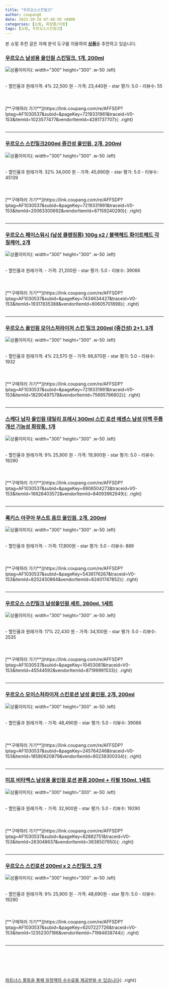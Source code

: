 ```yaml
---
title: "우르오스스킨밀크"
author: coupang6
date: 2023-10-28 07:46:50 +0800
categories: [쇼핑, 화장품/미용]
tags: [쇼핑, 우르오스스킨밀크]
---
```


본 쇼핑 추천 글은 자체 분석 도구를 이용하여 [**상품**](https://link.coupang.com/a/bao1ui)을 추천하고 있습니다.

### [우르오스 남성용 올인원 스킨밀크, 1개, 200ml](https://link.coupang.com/re/AFFSDP?lptag=AF1030537&subid=&pageKey=7219331961&traceid=V0-153&itemId=1023577477&vendorItemId=4281737707)

![상품이미지](https://thumbnail7.coupangcdn.com/thumbnails/remote/230x230ex/image/vendor_inventory/e546/8e6fc48bca0f3a95adb1994943acd0d76708559529b2bf1e8e8262955f04.jpg){: width="300" height="300" .w-50 .left}


<br>
- 할인율과 원래가격: 4%  22,500   원
- 가격: 23,440원
- star 평가: 5.0
- 리뷰수: 55
<br>
<br>
<br>
<br>
[**구매하러 가기**](https://link.coupang.com/re/AFFSDP?lptag=AF1030537&subid=&pageKey=7219331961&traceid=V0-153&itemId=1023577477&vendorItemId=4281737707){: .right}
<br>
<br>

---

### [우르오스 스킨밀크200ml 중건성 올인원, 2개, 200ml](https://link.coupang.com/re/AFFSDP?lptag=AF1030537&subid=&pageKey=7219331961&traceid=V0-153&itemId=20063300692&vendorItemId=87159240290)

![상품이미지](https://thumbnail7.coupangcdn.com/thumbnails/remote/230x230ex/image/vendor_inventory/e6b7/dba9201319372746f3f5ed57a767a5ea6c1b55224120972221445ae311ef.jpg){: width="300" height="300" .w-50 .left}


<br>
- 할인율과 원래가격: 32%  34,000   원
- 가격: 45,690원
- star 평가: 5.0
- 리뷰수: 45139
<br>
<br>
<br>
<br>
[**구매하러 가기**](https://link.coupang.com/re/AFFSDP?lptag=AF1030537&subid=&pageKey=7219331961&traceid=V0-153&itemId=20063300692&vendorItemId=87159240290){: .right}
<br>
<br>

---

### [우르오스 페이스워시 (남성 클렌징폼) 100g x2 / 블랙헤드 화이트헤드 각질케어, 2개](https://link.coupang.com/re/AFFSDP?lptag=AF1030537&subid=&pageKey=7434634427&traceid=V0-153&itemId=19317835388&vendorItemId=80605701898)

![상품이미지](https://thumbnail7.coupangcdn.com/thumbnails/remote/230x230ex/image/vendor_inventory/733a/405d790a06e8e366e09f458a4e82ef3dfa8a8cb06f156325f00ac3710472.jpg){: width="300" height="300" .w-50 .left}


<br>
- 할인율과 원래가격: 
- 가격: 21,200원
- star 평가: 5.0
- 리뷰수: 39066
<br>
<br>
<br>
<br>
[**구매하러 가기**](https://link.coupang.com/re/AFFSDP?lptag=AF1030537&subid=&pageKey=7434634427&traceid=V0-153&itemId=19317835388&vendorItemId=80605701898){: .right}
<br>
<br>

---

### [우르오스 올인원 모이스처라이저 스킨 밀크 200ml (중건성) 2+1, 3개](https://link.coupang.com/re/AFFSDP?lptag=AF1030537&subid=&pageKey=7219331961&traceid=V0-153&itemId=18290497578&vendorItemId=75695796602)

![상품이미지](https://thumbnail9.coupangcdn.com/thumbnails/remote/230x230ex/image/vendor_inventory/15a2/8b4a9f046a869eea6b7d349ca92576c6058359169e97928f19300bd2bcd2.jpg){: width="300" height="300" .w-50 .left}


<br>
- 할인율과 원래가격: 4%  23,570   원
- 가격: 66,870원
- star 평가: 5.0
- 리뷰수: 1932
<br>
<br>
<br>
<br>
[**구매하러 가기**](https://link.coupang.com/re/AFFSDP?lptag=AF1030537&subid=&pageKey=7219331961&traceid=V0-153&itemId=18290497578&vendorItemId=75695796602){: .right}
<br>
<br>

---

### [스케다 남자 올인원 데일리 프레시 300ml 스킨 로션 에센스 남성 미백 주름개선 기능성 화장품, 1개](https://link.coupang.com/re/AFFSDP?lptag=AF1030537&subid=&pageKey=6906504273&traceid=V0-153&itemId=16628403572&vendorItemId=84093962949)

![상품이미지](https://thumbnail9.coupangcdn.com/thumbnails/remote/230x230ex/image/vendor_inventory/ed1c/3d8f470fafd8d435efac4afe726e3d25fae2575d7e3791933631293dfd46.jpg){: width="300" height="300" .w-50 .left}


<br>
- 할인율과 원래가격: 9%  25,900   원
- 가격: 19,900원
- star 평가: 5.0
- 리뷰수: 19290
<br>
<br>
<br>
<br>
[**구매하러 가기**](https://link.coupang.com/re/AFFSDP?lptag=AF1030537&subid=&pageKey=6906504273&traceid=V0-153&itemId=16628403572&vendorItemId=84093962949){: .right}
<br>
<br>

---

### [록키스 아쿠아 부스트 옴므 올인원, 2개, 200ml](https://link.coupang.com/re/AFFSDP?lptag=AF1030537&subid=&pageKey=5436176267&traceid=V0-153&itemId=8252450864&vendorItemId=82401747852)

![상품이미지](https://thumbnail6.coupangcdn.com/thumbnails/remote/230x230ex/image/vendor_inventory/facf/4f39f6514d5614d37a6f9a60a0efc3a2fbb7460b8e108eff9afdc358d017.jpg){: width="300" height="300" .w-50 .left}


<br>
- 할인율과 원래가격: 
- 가격: 17,800원
- star 평가: 5.0
- 리뷰수: 889
<br>
<br>
<br>
<br>
[**구매하러 가기**](https://link.coupang.com/re/AFFSDP?lptag=AF1030537&subid=&pageKey=5436176267&traceid=V0-153&itemId=8252450864&vendorItemId=82401747852){: .right}
<br>
<br>

---

### [우르오스 스킨밀크 남성올인원 세트, 260ml, 1세트](https://link.coupang.com/re/AFFSDP?lptag=AF1030537&subid=&pageKey=10453081&traceid=V0-153&itemId=45544592&vendorItemId=87199991533)

![상품이미지](https://thumbnail6.coupangcdn.com/thumbnails/remote/230x230ex/image/vendor_inventory/afe4/dca975d9e023b4eec66c92f35d7f8cf436f0cf3ef20163928f2916b14339.png){: width="300" height="300" .w-50 .left}


<br>
- 할인율과 원래가격: 17%  22,430   원
- 가격: 34,100원
- star 평가: 5.0
- 리뷰수: 2535
<br>
<br>
<br>
<br>
[**구매하러 가기**](https://link.coupang.com/re/AFFSDP?lptag=AF1030537&subid=&pageKey=10453081&traceid=V0-153&itemId=45544592&vendorItemId=87199991533){: .right}
<br>
<br>

---

### [우르오스 모이스처라이저 스킨로션 남성 올인원, 2개, 200ml](https://link.coupang.com/re/AFFSDP?lptag=AF1030537&subid=&pageKey=245764246&traceid=V0-153&itemId=18580620879&vendorItemId=80238300334)

![상품이미지](https://thumbnail9.coupangcdn.com/thumbnails/remote/230x230ex/image/vendor_inventory/07cd/dee04bcdb7d0f33209473fd834ec86c77355fb48f9fafeaf95879903ab93.jpg){: width="300" height="300" .w-50 .left}


<br>
- 할인율과 원래가격: 
- 가격: 48,490원
- star 평가: 5.0
- 리뷰수: 39066
<br>
<br>
<br>
<br>
[**구매하러 가기**](https://link.coupang.com/re/AFFSDP?lptag=AF1030537&subid=&pageKey=245764246&traceid=V0-153&itemId=18580620879&vendorItemId=80238300334){: .right}
<br>
<br>

---

### [미프 비타맥스 남성용 올인원 로션 본품 200ml + 리필 150ml, 1세트](https://link.coupang.com/re/AFFSDP?lptag=AF1030537&subid=&pageKey=82882751&traceid=V0-153&itemId=263048637&vendorItemId=3638507950)

![상품이미지](https://thumbnail9.coupangcdn.com/thumbnails/remote/230x230ex/image/retail/images/3228854919453075-5789dbcb-9c34-4609-bf0a-7a33e52f7ddc.jpg){: width="300" height="300" .w-50 .left}


<br>
- 할인율과 원래가격: 
- 가격: 32,900원
- star 평가: 5.0
- 리뷰수: 19290
<br>
<br>
<br>
<br>
[**구매하러 가기**](https://link.coupang.com/re/AFFSDP?lptag=AF1030537&subid=&pageKey=82882751&traceid=V0-153&itemId=263048637&vendorItemId=3638507950){: .right}
<br>
<br>

---

### [우르오스 스킨로션 200ml x 2 스킨밀크, 2개](https://link.coupang.com/re/AFFSDP?lptag=AF1030537&subid=&pageKey=6207227726&traceid=V0-153&itemId=12352307186&vendorItemId=71984838744)

![상품이미지](https://thumbnail10.coupangcdn.com/thumbnails/remote/230x230ex/image/vendor_inventory/4f76/5e16beb73a39843f1223b08f45a13bb33af5ec17d59825fe79b63a90cb52.jpg){: width="300" height="300" .w-50 .left}


<br>
- 할인율과 원래가격: 9%  25,900   원
- 가격: 48,690원
- star 평가: 5.0
- 리뷰수: 19290
<br>
<br>
<br>
<br>
[**구매하러 가기**](https://link.coupang.com/re/AFFSDP?lptag=AF1030537&subid=&pageKey=6207227726&traceid=V0-153&itemId=12352307186&vendorItemId=71984838744){: .right}
<br>
<br>

---
<br><br><br><br><br> [파트너스 활동을 통해 일정액의 수수료를 제공받을 수 있습니다](https://link.coupang.com/a/bao1ui){: .right}